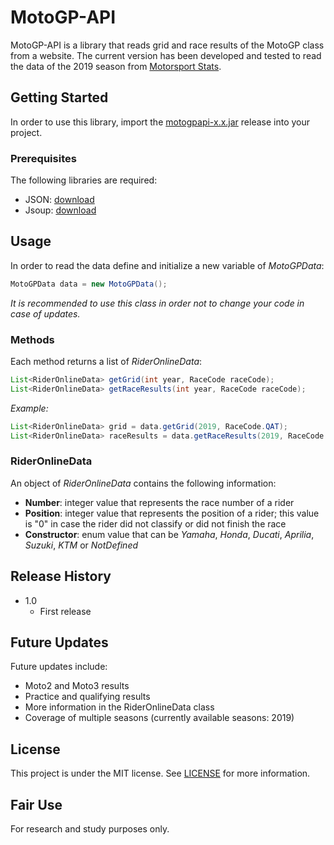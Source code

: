 # MotoGP-API

MotoGP-API is a library that reads grid and race results of the MotoGP class from a website. The current version has been developed and tested to read the data of the 2019 season from [Motorsport Stats](https://results.motorsportstats.com/series/motogp/).

## Getting Started

In order to use this library, import the [motogpapi-x.x.jar](https://github.com/ParsaD23/MotoGP-API/releases) release into your project.

### Prerequisites

The following libraries are required:

* JSON: [download](https://repo1.maven.org/maven2/org/json/json/20190722/json-20190722.jar)
* Jsoup: [download](https://jsoup.org/packages/jsoup-1.13.1.jar)

## Usage

In order to read the data define and initialize a new variable of *MotoGPData*:

```java
MotoGPData data = new MotoGPData();
```

*It is recommended to use this class in order not to change your code in case of updates.*

### Methods

Each method returns a list of *RiderOnlineData*:

```java
List<RiderOnlineData> getGrid(int year, RaceCode raceCode);
List<RiderOnlineData> getRaceResults(int year, RaceCode raceCode);
```

*Example:*

```java
List<RiderOnlineData> grid = data.getGrid(2019, RaceCode.QAT);
List<RiderOnlineData> raceResults = data.getRaceResults(2019, RaceCode.QAT);
```

### RiderOnlineData

An object of *RiderOnlineData* contains the following information:

* **Number**: integer value that represents the race number of a rider
* **Position**: integer value that represents the position of a rider; this value is "0" in case the rider did not classify or did not finish the race
* **Constructor**: enum value that can be *Yamaha*, *Honda*, *Ducati*, *Aprilia*, *Suzuki*, *KTM* or *NotDefined*

## Release History

* 1.0
    * First release

## Future Updates

Future updates include:
* Moto2 and Moto3 results
* Practice and qualifying  results
* More information in the RiderOnlineData class
* Coverage of multiple seasons (currently available seasons: 2019)

## License

This project is under the MIT license. See [LICENSE](https://github.com/ParsaD23/MotoGP-API/blob/master/LICENSE) for more information.

## Fair Use

For research and study purposes only.

